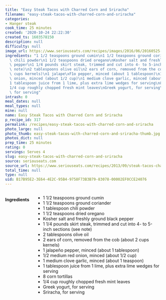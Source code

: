```yaml
---
title: "Easy Steak Tacos with Charred Corn and Sriracha"
filename: "easy-steak-tacos-with-charred-corn-and-sriracha"
categories:
- Hanger steak
cook_time: 25 minutes
created: '2020-10-24 22:22:30'
created_ts: 1603578150
description: null
difficulty: null
image_url: https://www.seriouseats.com/recipes/images/2016/06/20160525-corn-steak-taco-vicky-wasik-1-200x150.jpg
ingredients: "1 1/2 teaspoons ground cumin\n1 1/2 teaspoons ground coriander\n1 tablespoon\
  \ chili powder\n1 1/2 teaspoons dried oregano\nKosher salt and freshly ground black\
  \ pepper\n1 1/4 pounds skirt steak, trimmed and cut into 4- to 5-inch sections (see\
  \ note)\n2 tablespoons olive oil\n2 ears of corn, removed from the cob (about 2\
  \ cups kernels)\n1 jalape\xF1o pepper, minced (about 1 tablespoon)\n1/2 medium red\
  \ onion, minced (about 1/2 cup)\n1 medium clove garlic, minced (about 1 teaspoon)\n\
  1 tablespoon juice from 1 lime, plus extra lime wedges for serving\n8 corn tortillas\n\
  1/4 cup roughly chopped fresh mint leaves\nGreek yogurt, for serving\nSriracha,\
  \ for serving"
intrash: 0
meal_dates: null
meal_types: null
mine: null
name: Easy Steak Tacos with Charred Corn and Sriracha
p_recipe_id: 317
permalink: /recipes/easy-steak-tacos-with-charred-corn-and-sriracha
photo_large: null
photo_thumb: easy-steak-tacos-with-charred-corn-and-sriracha-thumb.jpg
photos_dict: null
prep_time: 25 minutes
rating: 0
servings: Serves 4
slug: easy-steak-tacos-with-charred-corn-and-sriracha
source: seriouseats.com
source_url: https://www.seriouseats.com/recipes/2013/09/steak-tacos-charred-corn-sriracha-recipe.html
total_time: null
type: null
uid: B17B95E2-3E64-4E2C-95B4-9758F73B3B79-83078-00002EF0CCE24076
---
```

<div class="large-8 medium-7 columns" id="writeup">	</div><!-- #writeup -->
</div><!-- #row-one -->
<div class="row" id="row-two">	<div class="medium-4 small-5 columns" id="ingredients"><h4>Ingredients</h4><div class="box box-ingredients content"><ul>
<li>1 1/2 teaspoons ground cumin</li>
<li>1 1/2 teaspoons ground coriander</li>
<li>1 tablespoon chili powder</li>
<li>1 1/2 teaspoons dried oregano</li>
<li>Kosher salt and freshly ground black pepper</li>
<li>1 1/4 pounds skirt steak, trimmed and cut into 4- to 5-inch sections (see note)</li>
<li>2 tablespoons olive oil</li>
<li>2 ears of corn, removed from the cob (about 2 cups kernels)</li>
<li>1 jalapeño pepper, minced (about 1 tablespoon)</li>
<li>1/2 medium red onion, minced (about 1/2 cup)</li>
<li>1 medium clove garlic, minced (about 1 teaspoon)</li>
<li>1 tablespoon juice from 1 lime, plus extra lime wedges for serving</li>
<li>8 corn tortillas</li>
<li>1/4 cup roughly chopped fresh mint leaves</li>
<li>Greek yogurt, for serving</li>
<li>Sriracha, for serving</li>
</ul>
</div>	</div>	<div class="medium-6 small-7 columns" id="directions">	</div>